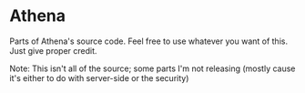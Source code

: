 # Athena
Parts of Athena's source code. 
Feel free to use whatever you want of this. Just give proper credit. 

Note: This isn't all of the source; some parts I'm not releasing (mostly cause it's either to do with server-side or the security)
